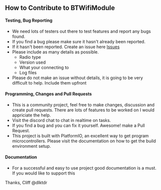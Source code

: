 ## How to Contribute to BTWifiModule

#### Testing, Bug Reporting

* We need lots of testers out there to test features and report any bugs found.
* If you find a bug please make sure it hasn't already been reported.
* If it hasn't been reported. Create an issue here [Issues](https://github.com/dlktdr/BTWifiModule/issues)
* Please include as many details as possible.
  * Radio type
  * Version used
  * What your connecting to
  * Log files
* Please do not make an issue without details, it is going to be very difficult to help. Include them upfront

#### Programming, Changes and Pull Requests

* This is a community project, feel free to make changes, discussion and create pull requests. There are lots of features to be worked on I would appriciate the help.
* Visit the discord chat to chat in realtime on tasks.
* If you find a bug and you can fix it yourself. Awesome! make a Pull Request.
* This project is built with PlatformIO, an excellent way to get program microcontrollers. Please visit the documentation on how to get the build environment setup.

#### Documentation

* For a successful and easy to use project good documentation is a must. If you would like to support this

Thanks,
Cliff @dlktdr

